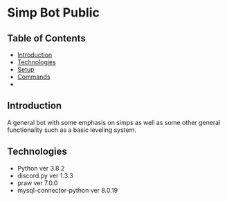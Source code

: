 # Simp Bot Public

## Table of Contents

* [Introduction](#introduction)
* [Technologies](#technologies)
* [Setup](#setup)
* [Commands](#commands)
* [](#)

## Introduction

A general bot with some emphasis on simps as well as some other general functionality such as a basic leveling system.

## Technologies
* Python ver 3.8.2
* discord.py ver 1.3.3
* praw ver 7.0.0
* mysql-connector-python ver 8.0.19

